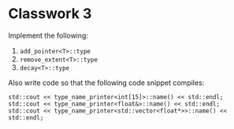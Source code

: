 #  Classwork 3

Implement the following: 

1. `add_pointer<T>::type`
2. `remove_extent<T>::type`
3. `decay<T>::type`

Also write code so that the following code snippet compiles:
```
std::cout << type_name_printer<int[15]>::name() << std::endl;
std::cout << type_name_printer<float&>::name() << std::endl;
std::cout << type_name_printer<std::vector<float*>>::name() << std::endl;
```

